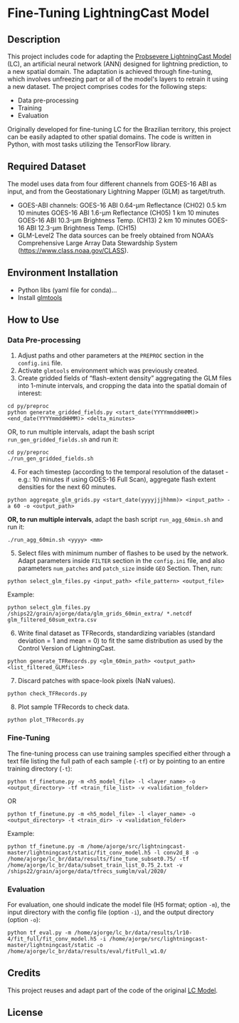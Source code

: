 # Fine-Tuning LightningCast Model

## Description
This project includes code for adapting the [Probsevere LightningCast Model](https://gitlab.ssec.wisc.edu/jcintineo/lightningcast/) (LC), an artificial neural network (ANN) designed for lightning prediction, to a new spatial domain. The adaptation is achieved through fine-tuning, which involves unfreezing part or all of the model's layers to retrain it using a new dataset.
The project comprises codes for the following steps:
- Data pre-processing
- Training
- Evaluation

Originally developed for fine-tuning LC for the Brazilian territory, this project can be easily adapted to other spatial domains. The code is written in Python, with most tasks utilizing the TensorFlow library.

## Required Dataset
The model uses data from four different channels from GOES-16 ABI as input, and from the Geostationary Lightning Mapper (GLM) as target/truth.
- GOES-ABI channels: GOES-16 ABI 0.64-μm Reflectance (CH02) 0.5 km 10 minutes
                     GOES-16 ABI 1.6-μm Reflectance (CH05) 1 km 10 minutes
                     GOES-16 ABI 10.3-μm Brightness Temp. (CH13) 2 km 10 minutes
                     GOES-16 ABI 12.3-μm Brightness Temp. (CH15)
- GLM-Level2
The data sources can be freely obtained from NOAA’s Comprehensive Large Array Data Stewardship System (https://www.class.noaa.gov/CLASS).

## Environment Installation
- Python libs (yaml file for conda)...
- Install [glmtools](https://github.com/deeplycloudy/glmtools)

## How to Use
### Data Pre-processing
1. Adjust paths and other parameters at the `PREPROC` section in the `config.ini` file.
2. Activate `glmtools` environment which was previously created.
3. Create gridded fields of “flash-extent density” aggregating the GLM files into 1-minute intervals, and cropping the data into the spatial domain of interest:
```
cd py/preproc
python generate_gridded_fields.py <start_date(YYYYmmddHHMM)> <end_date(YYYYmmddHHMM)> <delta_minutes>
```
OR, to run multiple intervals, adapt the bash script `run_gen_gridded_fields.sh` and run it:
```
cd py/preproc
./run_gen_gridded_fields.sh
```
4. For each timestep (according to the temporal resolution of the dataset - e.g.: 10 minutes if using GOES-16 Full Scan), aggregate flash extent densities for the next 60 minutes.
```
python aggregate_glm_grids.py <start_date(yyyyjjjhhmm)> <input_path> -a 60 -o <output_path>
```
**OR, to run multiple intervals**, adapt the bash script `run_agg_60min.sh` and run it:
```
./run_agg_60min.sh <yyyy> <mm>
```
5. Select files with minimum number of flashes to be used by the network. Adapt parameters inside `FILTER` section in the `config.ini` file, and also parameters `num_patches` and `patch_size` inside `GEO` Section. Then, run:
```
python select_glm_files.py <input_path> <file_pattern> <output_file>
```
Example: 
```
python select_glm_files.py /ships22/grain/ajorge/data/glm_grids_60min_extra/ *.netcdf glm_filtered_60sum_extra.csv
```
6. Write final dataset as TFRecords, standardizing variables (standard deviation = 1 and mean = 0) to fit the same distribution as used by the Control Version of LightningCast.
```
python generate_TFRecords.py <glm_60min_path> <output_path> <list_filtered_GLMfiles>
```
7. Discard patches with space-look pixels (NaN values).
```
python check_TFRecords.py
```
8. Plot sample TFRecords to check data.
```
python plot_TFRecords.py
```
### Fine-Tuning
The fine-tuning process can use training samples specified either through a text file listing the full path of each sample (`-tf`) or by pointing to an entire training directory (`-t`):
```
python tf_finetune.py -m <h5_model_file> -l <layer_name> -o <output_directory> -tf <train_file_list> -v <validation_folder>
```
OR
```
python tf_finetune.py -m <h5_model_file> -l <layer_name> -o <output_directory> -t <train_dir> -v <validation_folder>
```
Example:
```
python tf_finetune.py -m /home/ajorge/src/lightningcast-master/lightningcast/static/fit_conv_model.h5 -l conv2d_8 -o /home/ajorge/lc_br/data/results/fine_tune_subset0.75/ -tf /home/ajorge/lc_br/data/subset_train_list_0.75_2.txt -v /ships22/grain/ajorge/data/tfrecs_sumglm/val/2020/
```

### Evaluation
For evaluation, one should indicate the model file (H5 format; option `-m`), the input directory with the config file (option `-i`), and the output directory (option `-o`):
```
python tf_eval.py -m /home/ajorge/lc_br/data/results/lr10-4/fit_full/fit_conv_model.h5 -i /home/ajorge/src/lightningcast-master/lightningcast/static -o /home/ajorge/lc_br/data/results/eval/fitFull_w1.0/
```

## Credits
This project reuses and adapt part of the code of the original [LC Model](https://gitlab.ssec.wisc.edu/jcintineo/lightningcast/).

## License
